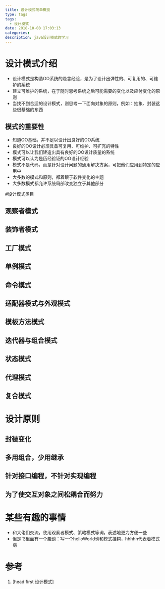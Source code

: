 ```yaml
---
title: 设计模式简单概览
type: tags
tags:
  - 设计模式
date: 2018-10-08 17:03:13
categories:
description: java设计模式的学习
---
```

# 设计模式介绍

- 设计模式是构造OO系统的隐含经验，是为了设计出弹性的、可复用的、可维护的系统
- 建立可维护的系统，在于随时思考系统之后可能需要的变化以及应付变化的原则
- 当找不到合适的设计模式，则思考一下面向对象的原则，例如：抽象、封装这些很基础的东西

## 模式的重要性

- 知道OO基础，并不足以设计出良好的OO系统
- 良好的OO设计必须具备可复用、可维护、可扩充的特性
- 模式可以让我们建造出具有良好的OO设计质量的系统
- 模式可以认为是历经验证的OO设计经验
- 模式不是代码，而是针对设计问题的通用解决方案，可把他们应用到特定的应用中
- 大多数的模式和原则，都着眼于软件变化的主题
- 大多数模式都允许系统局部改变独立于其他部分

#设计模式类目

## 观察者模式


## 装饰者模式

## 工厂模式

## 单例模式

## 命令模式

## 适配器模式与外观模式

## 模板方法模式

## 迭代器与组合模式

## 状态模式

## 代理模式

## 复合模式

# 设计原则

## 封装变化

## 多用组合，少用继承

## 针对接口编程，不针对实现编程

## 为了使交互对象之间松耦合而努力

# 某些有趣的事情

- 和大佬们交流，使用观察者模式、策略模式等词，表述地更为方便一些
- 但是书里面有一个趣谈：写一个helloWorld也和模式挂钩，hhhhh代表着模式病

# 参考 #
1. [head first 设计模式]
